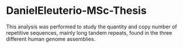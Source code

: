 # DanielEleuterio-MSc-Thesis

This analysis was performed to study the quantity and copy number of repetitive sequences, mainly long tandem repeats, found in the three different human genome assemblies.

